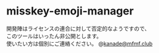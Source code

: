 # misskey-emoji-manager

開発陣はライセンスの連合に対して否定的なようですので、  
このツールはいったん非公開とします。  
使いたい方は個別にご連絡ください。 @kanade@mfmf.club
